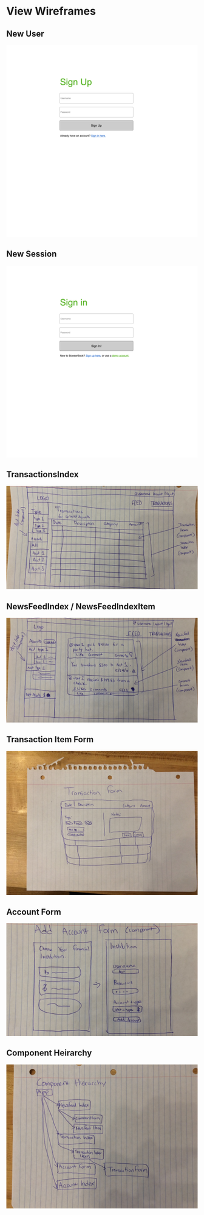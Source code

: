# View Wireframes

## New User
![new-user]

## New Session
![new-session]

## TransactionsIndex
![transactions-index]

## NewsFeedIndex / NewsFeedIndexItem
![newsfeed-index]

## Transaction Item Form
![transaction-form]

## Account Form
![account-form]

## Component Heirarchy
![component-heirarchy]

[new-user]: ./wireframes/new_user.png
[new-session]: ./wireframes/new_session.png
[component-heirarchy]: ./wireframes/component_hierarchy.jpg
[account-form]: ./wireframes/account_form.jpg
[newsfeed-index]: ./wireframes/root_newsfeed_index.jpg
[transactions-index]: ./wireframes/root_transactions.jpg
[transaction-form]: ./wireframes/transaction_item_form.jpg
